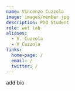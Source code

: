 ```yaml
---
name: Vincenzo Cuzzola
image: images/member.jpg
description: PhD Student
role: wet lab
aliases:
  - V. Cuzzola
  - V Cuzzola
links:
  home-page: /
  email: /
  twitter: /
---
```

add bio
